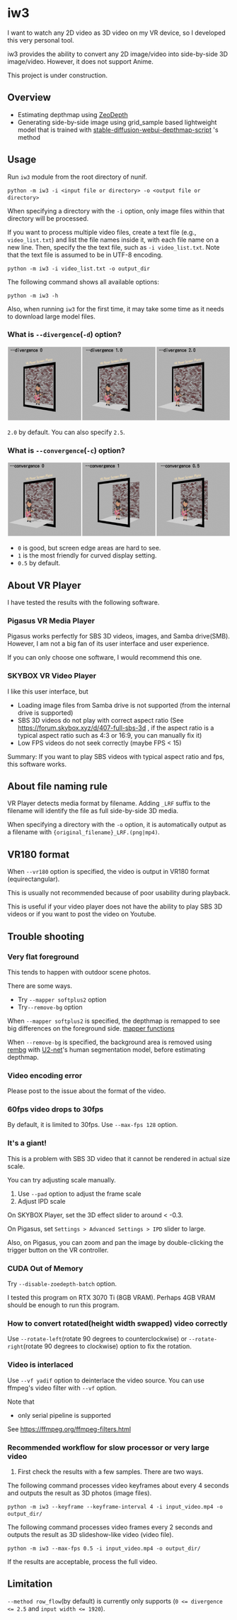 # iw3

I want to watch any 2D video as 3D video on my VR device, so I developed this very personal tool.

iw3 provides the ability to convert any 2D image/video into side-by-side 3D image/video. However, it does not support Anime.

This project is under construction.

## Overview

- Estimating depthmap using [ZeoDepth](https://github.com/isl-org/ZoeDepth)
- Generating side-by-side image using grid_sample based lightweight model that is trained with [stable-diffusion-webui-depthmap-script](https://github.com/thygate/stable-diffusion-webui-depthmap-script) 's method

## Usage

Run `iw3` module from the root directory of nunif.

```
python -m iw3 -i <input file or directory> -o <output file or directory>
```

When specifying a directory with the `-i` option, only image files within that directory will be processed.

If you want to process multiple video files, create a text file (e.g., `video_list.txt`) and list the file names inside it, with each file name on a new line. Then, specify the the text file, such as `-i video_list.txt`. Note that the text file is assumed to be in UTF-8 encoding.

```
python -m iw3 -i video_list.txt -o output_dir
```

The following command shows all available options:
```
python -m iw3 -h
```

Also, when running `iw3` for the first time, it may take some time as it needs to download large model files.

### What is `--divergence`(`-d`) option?

![divergence option](figure/divergence.png)

`2.0` by default. You can also specify `2.5`.

### What is `--convergence`(`-c`) option?

![convergence option](figure/convergence.png)

- `0` is good, but screen edge areas are hard to see.
- `1` is the most friendly for curved display setting.
- `0.5` by default.

## About VR Player

I have tested the results with the following software.

### Pigasus VR Media Player

Pigasus works perfectly for SBS 3D videos, images, and Samba drive(SMB).
However, I am not a big fan of its user interface and user experience.

If you can only choose one software, I would recommend this one.

### SKYBOX VR Video Player

I like this user interface, but 

- Loading image files from Samba drive is not supported (from the internal drive is supported)
- SBS 3D videos do not play with correct aspect ratio (See https://forum.skybox.xyz/d/407-full-sbs-3d , if the aspect ratio is a typical aspect ratio such as 4:3 or 16:9, you can manually fix it)
- Low FPS videos do not seek correctly (maybe FPS < 15)

Summary: If you want to play SBS videos with typical aspect ratio and fps, this software works.

## About file naming rule

VR Player detects media format by filename.
Adding `_LRF` suffix to the filename will identify the file as full side-by-side 3D media.

When specifying a directory with the `-o` option, it is automatically output as a filename with `{original_filename}_LRF.(png|mp4)`.

## VR180 format

When `--vr180` option is specified, the video is output in VR180 format (equirectangular).

This is usually not recommended because of poor usability during playback.

This is useful if your video player does not have the ability to play SBS 3D videos or if you want to post the video on Youtube.

## Trouble shooting

### Very flat foreground

This tends to happen with outdoor scene photos.

There are some ways.
- Try `--mapper softplus2` option
- Try`--remove-bg` option

When `--mapper softplus2` is specified, the depthmap is remapped to see big differences on the foreground side. [mapper functions](https://github.com/nagadomi/nunif/assets/287255/0071a65a-62ff-4928-850c-0ad22bceba41)

When `--remove-bg` is specified, the background area is removed using [rembg](https://github.com/danielgatis/rembg) with [U2-net](https://github.com/xuebinqin/U-2-Net)'s human segmentation model, before estimating depthmap.

### Video encoding error

Please post to the issue about the format of the video.

### 60fps video drops to 30fps

By default, it is limited to 30fps.
Use `--max-fps 128` option.

### It's a giant!

This is a problem with SBS 3D video that it cannot be rendered in actual size scale.

You can try adjusting scale manually.

1. Use `--pad` option to adjust the frame scale
2. Adjust IPD scale 

On SKYBOX Player, set the 3D effect slider to around < -0.3.

On Pigasus, set `Settings > Advanced Settings > IPD` slider to large.

Also, on Pigasus, you can zoom and pan the image by double-clicking the trigger button on the VR controller.

### CUDA Out of Memory

Try `--disable-zoedepth-batch` option.

I tested this program on RTX 3070 Ti (8GB VRAM).
Perhaps 4GB VRAM should be enough to run this program.

### How to convert rotated(height width swapped) video correctly

Use `--rotate-left`(rotate 90 degrees to counterclockwise) or `--rotate-right`(rotate 90 degrees to clockwise) option to fix the rotation.

### Video is interlaced

Use `--vf yadif` option to deinterlace the video source.
You can use ffmpeg's video filter with `--vf` option.

Note that
- only serial pipeline is supported

See https://ffmpeg.org/ffmpeg-filters.html

### Recommended workflow for slow processor or very large video

1. First check the results with a few samples. There are two ways.

The following command processes video keyframes about every 4 seconds and outputs the result as 3D photos (image files).
```
python -m iw3 --keyframe --keyframe-interval 4 -i input_video.mp4 -o output_dir/
```

The following command processes video frames every 2 seconds and outputs the result as 3D slideshow-like video (video file).
```
python -m iw3 --max-fps 0.5 -i input_video.mp4 -o output_dir/
```

If the results are acceptable, process the full video.

## Limitation

`--method row_flow`(by default) is currently only supports (`0 <= divergence <= 2.5` and `input width <= 1920`).
